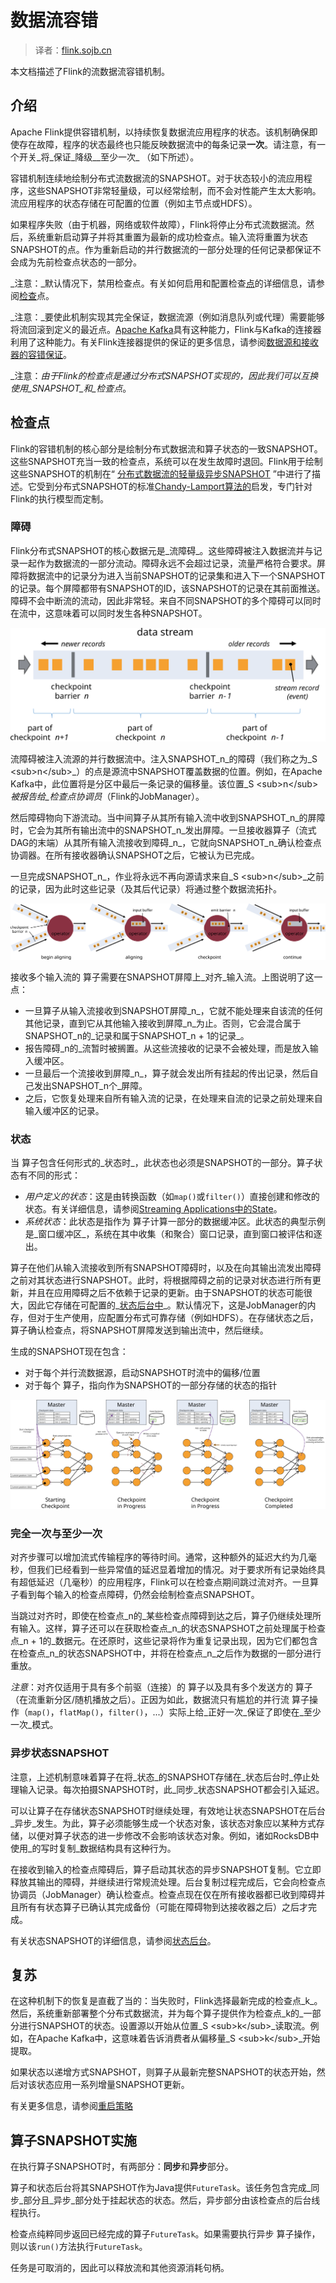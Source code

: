 

# 数据流容错

> 译者：[flink.sojb.cn](https://flink.sojb.cn/)


本文档描述了Flink的流数据流容错机制。

## 介绍

Apache Flink提供容错机制，以持续恢复数据流应用程序的状态。该机制确保即使存在故障，程序的状态最终也只能反映数据流中的每条记录**一次**。请注意，有一个开关_将_保证_降级__至少一次_ （如下所述）。

容错机制连续地绘制分布式流数据流的SNAPSHOT。对于状态较小的流应用程序，这些SNAPSHOT非常轻量级，可以经常绘制，而不会对性能产生太大影响。流应用程序的状态存储在可配置的位置（例如主节点或HDFS）。

如果程序失败（由于机器，网络或软件故障），Flink将停止分布式流数据流。然后，系统重新启动算子并将其重置为最新的成功检查点。输入流将重置为状态SNAPSHOT的点。作为重新启动的并行数据流的一部分处理的任何记录都保证不会成为先前检查点状态的一部分。

_注意：_默认情况下，禁用检查点。有关如何启用和配置检查[点](https://flink.sojb.cn/dev/stream/state/checkpointing.html)的详细信息，请参阅[检查](https://flink.sojb.cn/dev/stream/state/checkpointing.html)点。

_注意：_要使此机制实现其完全保证，数据流源（例如消息队列或代理）需要能够将流回滚到定义的最近点。[Apache Kafka](http://kafka.apache.org)具有这种能力，Flink与Kafka的连接器利用了这种能力。有关Flink连接器提供的保证的更多信息，请参阅[数据源和接收器的容错保证](https://flink.sojb.cn/dev/connectors/guarantees.html)。

_注意：_由于Flink的检查点是通过分布式SNAPSHOT实现的，因此我们可以互换使用_SNAPSHOT_和_检查点_。

## 检查点

Flink的容错机制的核心部分是绘制分布式数据流和算子状态的一致SNAPSHOT。这些SNAPSHOT充当一致的检查点，系统可以在发生故障时退回。Flink用于绘制这些SNAPSHOT的机制在“ [分布式数据流的轻量级异步SNAPSHOT](http://arxiv.org/abs/1506.08603) ”中进行了描述。它受到分布式SNAPSHOT的标准[Chandy-Lamport算法的](http://research.microsoft.com/en-us/um/people/lamport/pubs/chandy.pdf)启发，专门针对Flink的执行模型而定制。

### 障碍

Flink分布式SNAPSHOT的核心数据元是_流障碍_。这些障碍被注入数据流并与记录一起作为数据流的一部分流动。障碍永远不会超过记录，流量严格符合要求。屏障将数据流中的记录分为进入当前SNAPSHOT的记录集和进入下一个SNAPSHOT的记录。每个屏障都带有SNAPSHOT的ID，该SNAPSHOT的记录在其前面推送。障碍不会中断流的流动，因此非常轻。来自不同SNAPSHOT的多个障碍可以同时在流中，这意味着可以同时发生各种SNAPSHOT。

![数据流中的检查点障碍](../img/stream_barriers.svg)

流障碍被注入流源的并行数据流中。注入SNAPSHOT_n_的障碍（我们称之为_S &lt;sub&gt;n&lt;/sub&gt;_）的点是源流中SNAPSHOT覆盖数据的位置。例如，在Apache Kafka中，此位置将是分区中最后一条记录的偏移量。该位置_S &lt;sub&gt;n&lt;/sub&gt;_被报告给_检查点协调员_（Flink的JobManager）。

然后障碍物向下游流动。当中间算子从其所有输入流中收到SNAPSHOT_n_的屏障时，它会为其所有输出流中的SNAPSHOT_n_发出屏障。一旦接收器算子（流式DAG的末端）从其所有输入流接收到障碍_n_，它就向SNAPSHOT_n_确认检查点协调器。在所有接收器确认SNAPSHOT之后，它被认为已完成。

一旦完成SNAPSHOT_n_，作业将永远不再向源请求来自_S &lt;sub&gt;n&lt;/sub&gt;_之前的记录，因为此时这些记录（及其后代记录）将通过整个数据流拓扑。

![在具有多个输入的 算子处对齐数据流](../img/stream_aligning.svg)

接收多个输入流的 算子需要在SNAPSHOT屏障上_对齐_输入流。上图说明了这一点：

*   一旦算子从输入流接收到SNAPSHOT屏障_n_，它就不能处理来自该流的任何其他记录，直到它从其他输入接收到屏障_n_为止。否则，它会混合属于SNAPSHOT_n的_记录和属于SNAPSHOT_n + 1的记录_。
*   报告障碍_n的_流暂时被搁置。从这些流接收的记录不会被处理，而是放入输入缓冲区。
*   一旦最后一个流接收到屏障_n_，算子就会发出所有挂起的传出记录，然后自己发出SNAPSHOT_n个_屏障。
*   之后，它恢复处理来自所有输入流的记录，在处理来自流的记录之前处理来自输入缓冲区的记录。

### 状态

当 算子包含任何形式的_状态时_，此状态也必须是SNAPSHOT的一部分。算子状态有不同的形式：

*   _用户定义的状态_：这是由转换函数（如`map()`或`filter()`）直接创建和修改的状态。有关详细信息，请参阅[Streaming Applications中的State](https://flink.sojb.cn/dev/stream/state/index.html)。
*   _系统状态_：此状态是指作为 算子计算一部分的数据缓冲区。此状态的典型示例是_窗口缓冲区_，系统在其中收集（和聚合）窗口记录，直到窗口被评估和逐出。

算子在他们从输入流接收到所有SNAPSHOT障碍时，以及在向其输出流发出障碍之前对其状态进行SNAPSHOT。此时，将根据障碍之前的记录对状态进行所有更新，并且在应用障碍之后不依赖于记录的更新。由于SNAPSHOT的状态可能很大，因此它存储在可配置的_[状态后台中](https://flink.sojb.cn/ops/state/state_backends.html)_。默认情况下，这是JobManager的内存，但对于生产使用，应配置分布式可靠存储（例如HDFS）。在存储状态之后，算子确认检查点，将SNAPSHOT屏障发送到输出流中，然后继续。

生成的SNAPSHOT现在包含：

*   对于每个并行流数据源，启动SNAPSHOT时流中的偏移/位置
*   对于每个 算子，指向作为SNAPSHOT的一部分存储的状态的指针

![检查点机制的例证](../img/checkpointing.svg)

### 完全一次与至少一次

对齐步骤可以增加流式传输程序的等待时间。通常，这种额外的延迟大约为几毫秒，但我们已经看到一些异常值的延迟显着增加的情况。对于要求所有记录始终具有超低延迟（几毫秒）的应用程序，Flink可以在检查点期间跳过流对齐。一旦算子看到每个输入的检查点障碍，仍然会绘制检查点SNAPSHOT。

当跳过对齐时，即使在检查点_n的_某些检查点障碍到达之后，算子仍继续处理所有输入。这样，算子还可以在获取检查点_n_的状态SNAPSHOT之前处理属于检查点_n + 1的_数据元。在还原时，这些记录将作为重复记录出现，因为它们都包含在检查点_n_的状态SNAPSHOT中，并将在检查点_n_之后作为数据的一部分进行重放。

_注意_：对齐仅适用于具有多个前驱（连接）的 算子以及具有多个发送方的 算子（在流重新分区/随机播放之后）。正因为如此，数据流只有尴尬的并行流 算子操作（`map()`，`flatMap()`，`filter()`，...）实际上给_正好一次_保证了即使在_至少一次_模式。

### 异步状态SNAPSHOT

注意，上述机制意味着算子在将_状态_的SNAPSHOT存储在_状态后台时_停止处理输入记录。每次拍摄SNAPSHOT时，此_同步_状态SNAPSHOT都会引入延迟。

可以让算子在存储状态SNAPSHOT时继续处理，有效地让状态SNAPSHOT在后台_异步_发生。为此，算子必须能够生成一个状态对象，该状态对象应以某种方式存储，以便对算子状态的进一步修改不会影响该状态对象。例如，诸如RocksDB中使用_的写时复制_数据结构具有这种行为。

在接收到输入的检查点障碍后，算子启动其状态的异步SNAPSHOT复制。它立即释放其输出的障碍，并继续进行常规流处理。后台复制过程完成后，它会向检查点协调员（JobManager）确认检查点。检查点现在仅在所有接收器都已收到障碍并且所有有状态算子已确认其完成备份（可能在障碍物到达接收器之后）之后才完成。

有关状态SNAPSHOT的详细信息，请参阅[状态后台](https://flink.sojb.cn/ops/state/state_backends.html)。

## 复苏

在这种机制下的恢复是直截了当的：当失败时，Flink选择最新完成的检查点_k_。然后，系统重新部署整个分布式数据流，并为每个算子提供作为检查点_k的_一部分进行SNAPSHOT的状态。设置源以开始从位置_S &lt;sub&gt;k&lt;/sub&gt;_读取流。例如，在Apache Kafka中，这意味着告诉消费者从偏移量_S &lt;sub&gt;k&lt;/sub&gt;_开始提取。

如果状态以递增方式SNAPSHOT，则算子从最新完整SNAPSHOT的状态开始，然后对该状态应用一系列增量SNAPSHOT更新。

有关更多信息，请参阅[重启策略](https://flink.sojb.cn/dev/restart_strategies.html)

## 算子SNAPSHOT实施

在执行算子SNAPSHOT时，有两部分：**同步**和**异步**部分。

算子和状态后台将其SNAPSHOT作为Java提供`FutureTask`。该任务包含完成_同步_部分且_异步_部分处于挂起状态的状态。然后，异步部分由该检查点的后台线程执行。

检查点纯粹同步返回已经完成的算子`FutureTask`。如果需要执行异步 算子操作，则以该`run()`方法执行`FutureTask`。

任务是可取消的，因此可以释放流和其他资源消耗句柄。

